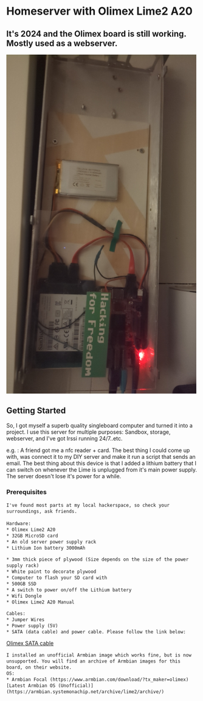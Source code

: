 # Homeserver with Olimex Lime2 A20

## It's 2024 and the Olimex board is still working. Mostly used as a webserver.

<img src="/lime.jpg?raw=true" width="500px">

## Getting Started
So, I got myself a superb quality singleboard computer and turned it into a project.
I use this server for multiple purposes: Sandbox, storage, webserver, and I've got Irssi running 24/7..etc. 

e.g. : A friend got me a nfc reader + card. The best thing I could come up with, was connect it to my DIY server and make it run a script that sends an email.
The best thing about this device is that I added a lithium battery that I can switch on whenever the Lime is unplugged from it's main power supply. The server doesn't lose it's power for a while. 

### Prerequisites

```
I've found most parts at my local hackerspace, so check your surroundings, ask friends. 

Hardware:
* Olimex Lime2 A20
* 32GB MicroSD card
* An old server power supply rack
* Lithium Ion battery 3000mAh
```

```
* 3mm thick piece of plywood (Size depends on the size of the power supply rack)
* White paint to decorate plywood
* Computer to flash your SD card with
* 500GB SSD
* A switch to power on/off the Lithium battery
* Wifi Dongle
* Olimex Lime2 A20 Manual
```

```
Cables:
* Jumper Wires
* Power supply (5V)
* SATA (data cable) and power cable. Please follow the link below:
```
[Olimex SATA cable](https://www.olimex.com/Products/Components/Cables/SATA-CABLE-SET)

```
I installed an unofficial Armbian image which works fine, but is now unsupported. You will find an archive of Armbian images for this board, on their website.  
OS:
* Armbian Focal (https://www.armbian.com/download/?tx_maker=olimex)
[Latest Armbian OS (Unofficial)](https://armbian.systemonachip.net/archive/lime2/archive/)
```
